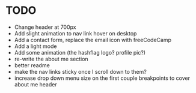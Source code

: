 # TODO

- Change header at 700px
- Add slight animation to nav link hover on desktop
- Add a contact form, replace the email icon with freeCodeCamp
- Add a light mode
- Add some animation (the hashflag logo? profile pic?)
- re-write the about me section
- better readme
- make the nav links sticky once I scroll down to them?
- increase drop down menu size on the first couple breakpoints to cover about me header